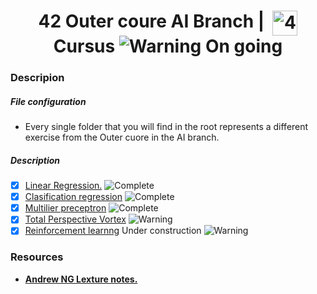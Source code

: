 <!--HEADER-->
<h1 align="center"> 42 Outer coure AI Branch | 
 <picture>
  <source media="(prefers-color-scheme: dark)" srcset="https://cdn.simpleicons.org/42/white">
  <img alt="42" width=40 align="top" src="https://cdn.simpleicons.org/42/Black">
 </picture>
 Cursus 
 <img alt="Warning" src="https://raw.githubusercontent.com/Mqxx/GitHub-Markdown/main/blockquotes/badge/dark-theme/warning.svg"> On going
</h1>
<!--FINISH HEADER-->

### Descripion
##### File configuration
- Every single folder that you will find in the root represents a different exercise from the Outer cuore in the AI branch.
##### Description
- [X] [Linear Regression.](https://github.com/ErnestoAvedillo/42-IA/tree/main/ft_linear_regression) <img alt="Complete" src="https://raw.githubusercontent.com/Mqxx/GitHub-Markdown/main/blockquotes/badge/dark-theme/complete.svg">
- [X] [Clasification regression](https://github.com/ErnestoAvedillo/42-IA/tree/main/dslr) <img alt="Complete" src="https://raw.githubusercontent.com/Mqxx/GitHub-Markdown/main/blockquotes/badge/dark-theme/complete.svg">
- [X] [Multilier preceptron](https://github.com/ErnestoAvedillo/42-IA/tree/main/Multilayer%20Perceptron)   <img alt="Complete" src="https://raw.githubusercontent.com/Mqxx/GitHub-Markdown/main/blockquotes/badge/dark-theme/complete.svg">
- [X] [Total Perspective Vortex](https://github.com/ErnestoAvedillo/42-IA/tree/main/Multilayer%20Perceptron) <img alt="Warning" src="https://raw.githubusercontent.com/Mqxx/GitHub-Markdown/main/blockquotes/badge/dark-theme/complete.svg">
- [X] [Reinforcement learnng](https://github.com/ErnestoAvedillo/42-IA/tree/main/Multilayer%20Perceptron) Under construction <img alt="Warning" src="https://raw.githubusercontent.com/Mqxx/GitHub-Markdown/main/blockquotes/badge/dark-theme/warning.svg">
### Resources

* **[Andrew NG Lexture notes.](https://sgfin.github.io/files/notes/CS229_Lecture_Notes.pdf)**


